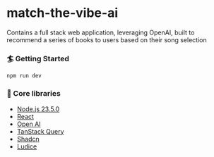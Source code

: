 # match-the-vibe-ai

Contains a full stack web application, leveraging OpenAI, built to recommend a series of books to users based on their song selection

### 🏄 Getting Started

```
npm run dev
```

### 🔧 Core libraries

- [Node.js 23.5.0](https://nodejs.org/en)
- [React](https://reactjs.org/)
- [Open AI](https://platform.openai.com/)
- [TanStack Query](https://tanstack.com/query/latest)
- [Shadcn](https://ui.shadcn.com/)
- [Ludice](https://lucide.dev/)

